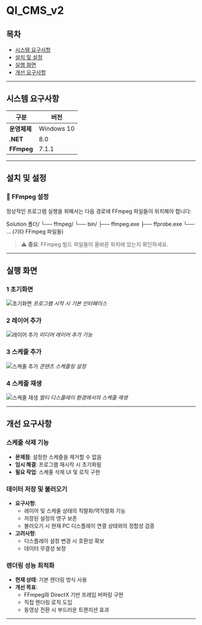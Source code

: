 # QI_CMS_v2

## 목차
- [시스템 요구사항](#시스템-요구사항)
- [설치 및 설정](#설치-및-설정)
- [실행 화면](#실행-화면)
- [개선 요구사항](#개선-요구사항)

---

## 시스템 요구사항

| 구분 | 버전 |
|------|------|
| **운영체제** | Windows 10 |
| **.NET** | 8.0 |
| **FFmpeg** | 7.1.1 |

---

## 설치 및 설정

### 📁 FFmpeg 설정
정상적인 프로그램 실행을 위해서는 다음 경로에 FFmpeg 파일들이 위치해야 합니다:

Solution 폴더/
└── ffmpeg/
└── bin/
├── ffmpeg.exe
├── ffprobe.exe
└── ... (기타 FFmpeg 파일들)

> ⚠️ **중요**: FFmpeg 빌드 파일들이 올바른 위치에 있는지 확인하세요.

---

##  실행 화면

### 1️ 초기화면
![초기화면](https://github.com/user-attachments/assets/35fe7775-9eb7-4fb2-b641-2922de5b9606)
*프로그램 시작 시 기본 인터페이스*

### 2️ 레이어 추가
![레이어 추가](https://github.com/user-attachments/assets/07a87462-8fe1-43c5-90e4-54788a4a3094)
*미디어 레이어 추가 기능*

### 3️ 스케줄 추가
![스케줄 추가](https://github.com/user-attachments/assets/7bc440da-c346-4690-800e-b29bed16c8ca)
*콘텐츠 스케줄링 설정*

### 4️ 스케줄 재생
![스케줄 재생](https://github.com/user-attachments/assets/bcaa3bd7-4dbf-4016-9c8a-fb42b45b4a99)
*멀티 디스플레이 환경에서의 스케줄 재생*

---

## 개선 요구사항

### 스케줄 삭제 기능
- **문제점**: 설정한 스케줄을 제거할 수 없음
- **임시 해결**: 프로그램 재시작 시 초기화됨
- **필요 작업**: 스케줄 삭제 UI 및 로직 구현

### 데이터 저장 및 불러오기
- **요구사항**: 
  - 레이어 및 스케줄 상태의 직렬화/역직렬화 기능
  - 저장된 설정의 영구 보존
  - 불러오기 시 현재 PC 디스플레이 연결 상태와의 정합성 검증
- **고려사항**: 
  - 디스플레이 설정 변경 시 호환성 확보
  - 데이터 무결성 보장

### 렌더링 성능 최적화
- **현재 상태**: 기본 렌더링 방식 사용
- **개선 목표**: 
  - FFmpeg와 DirectX 기반 프레임 버퍼링 구현
  - 직접 렌더링 로직 도입
  - 동영상 전환 시 부드러운 트랜지션 효과

---